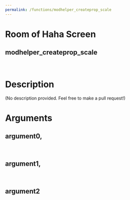 ```yaml
---
permalink: /functions/modhelper_createprop_scale
---
```

# Room of Haha Screen  
## modhelper_createprop_scale  
&nbsp;  
# Description  
(No description provided. Feel free to make a pull request!) 
&nbsp;  
# Arguments
## argument0, 

&nbsp;  
## argument1, 

&nbsp;  
## argument2

&nbsp;  


